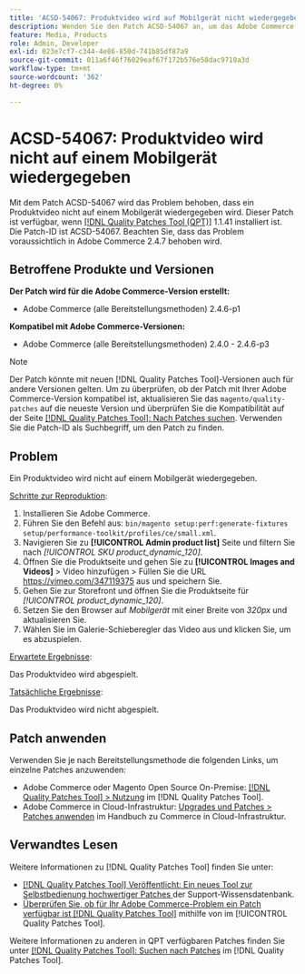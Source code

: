 ```yaml
---
title: 'ACSD-54067: Produktvideo wird auf Mobilgerät nicht wiedergegeben'
description: Wenden Sie den Patch ACSD-54067 an, um das Adobe Commerce-Problem zu beheben, bei dem ein Produktvideo nicht auf einem Mobilgerät wiedergegeben wird.
feature: Media, Products
role: Admin, Developer
exl-id: 023e7cf7-c344-4e86-850d-741b85df87a9
source-git-commit: 011a6f46f76029eaf67f172b576e58dac9710a3d
workflow-type: tm+mt
source-wordcount: '362'
ht-degree: 0%

---
```


# ACSD-54067: Produktvideo wird nicht auf einem Mobilgerät wiedergegeben

Mit dem Patch ACSD-54067 wird das Problem behoben, dass ein Produktvideo nicht auf einem Mobilgerät wiedergegeben wird. Dieser Patch ist verfügbar, wenn [[!DNL Quality Patches Tool (QPT)]](https://experienceleague.adobe.com/de/docs/commerce-operations/tools/quality-patches-tool/quality-patches-tool-to-self-serve-quality-patches) 1.1.41 installiert ist. Die Patch-ID ist ACSD-54067. Beachten Sie, dass das Problem voraussichtlich in Adobe Commerce 2.4.7 behoben wird.

## Betroffene Produkte und Versionen

**Der Patch wird für die Adobe Commerce-Version erstellt:**

* Adobe Commerce (alle Bereitstellungsmethoden) 2.4.6-p1

**Kompatibel mit Adobe Commerce-Versionen:**

* Adobe Commerce (alle Bereitstellungsmethoden) 2.4.0 - 2.4.6-p3

>[!NOTE]
>
>Der Patch könnte mit neuen [!DNL Quality Patches Tool]-Versionen auch für andere Versionen gelten. Um zu überprüfen, ob der Patch mit Ihrer Adobe Commerce-Version kompatibel ist, aktualisieren Sie das `magento/quality-patches` auf die neueste Version und überprüfen Sie die Kompatibilität auf der Seite [[!DNL Quality Patches Tool]: Nach Patches suchen](https://experienceleague.adobe.com/tools/commerce-quality-patches/index.html?lang=de). Verwenden Sie die Patch-ID als Suchbegriff, um den Patch zu finden.

## Problem

Ein Produktvideo wird nicht auf einem Mobilgerät wiedergegeben.

<u>Schritte zur Reproduktion</u>:

1. Installieren Sie Adobe Commerce.
1. Führen Sie den Befehl aus:
   `bin/magento setup:perf:generate-fixtures setup/performance-toolkit/profiles/ce/small.xml`.
1. Navigieren Sie zu **[!UICONTROL Admin product list]** Seite und filtern Sie nach *[!UICONTROL SKU product_dynamic_120]*.
1. Öffnen Sie die Produktseite und gehen Sie zu **[!UICONTROL Images and Videos]** > Video hinzufügen > Füllen Sie die URL https://vimeo.com/347119375 aus und speichern Sie.
1. Gehen Sie zur Storefront und öffnen Sie die Produktseite für *[!UICONTROL product_dynamic_120]*.
1. Setzen Sie den Browser auf *Mobilgerät* mit einer Breite von *320px* und aktualisieren Sie.
1. Wählen Sie im Galerie-Schieberegler das Video aus und klicken Sie, um es abzuspielen.

<u>Erwartete Ergebnisse</u>:

Das Produktvideo wird abgespielt.

<u>Tatsächliche Ergebnisse</u>:

Das Produktvideo wird nicht abgespielt.

## Patch anwenden

Verwenden Sie je nach Bereitstellungsmethode die folgenden Links, um einzelne Patches anzuwenden:

* Adobe Commerce oder Magento Open Source On-Premise: [[!DNL Quality Patches Tool] > Nutzung](/help/tools/quality-patches-tool/usage.md) im [!DNL Quality Patches Tool].
* Adobe Commerce in Cloud-Infrastruktur: [Upgrades und Patches > Patches anwenden](https://experienceleague.adobe.com/docs/commerce-cloud-service/user-guide/develop/upgrade/apply-patches.html?lang=de) im Handbuch zu Commerce in Cloud-Infrastruktur.

## Verwandtes Lesen

Weitere Informationen zu [!DNL Quality Patches Tool] finden Sie unter:

* [[!DNL Quality Patches Tool] Veröffentlicht: Ein neues Tool zur Selbstbedienung hochwertiger Patches ](https://experienceleague.adobe.com/de/docs/commerce-operations/tools/quality-patches-tool/quality-patches-tool-to-self-serve-quality-patches) der Support-Wissensdatenbank.
* [Überprüfen Sie, ob für Ihr Adobe Commerce-Problem ein Patch verfügbar ist [!DNL Quality Patches Tool]](/help/tools/quality-patches-tool/patches-available-in-qpt/check-patch-for-magento-issue-with-magento-quality-patches.md) mithilfe von im [!UICONTROL Quality Patches Tool].


Weitere Informationen zu anderen in QPT verfügbaren Patches finden Sie unter [[!DNL Quality Patches Tool]: Suchen nach Patches](https://experienceleague.adobe.com/tools/commerce-quality-patches/index.html?lang=de) im [!DNL Quality Patches Tool].
